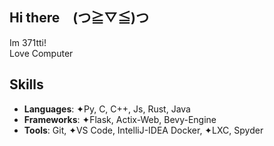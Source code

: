 ## Hi there　(⁠つ⁠≧⁠▽⁠≦⁠)⁠つ
Im 371tti!  
Love Computer


## Skills

- **Languages**: ✦Py, C, C++, Js, Rust, Java  
- **Frameworks**: ✦Flask, Actix-Web, Bevy-Engine  
- **Tools**: Git, ✦VS Code, IntelliJ-IDEA Docker, ✦LXC, Spyder  




<!--
**371tti/371tti** is a ✨ _special_ ✨ repository because its `README.md` (this file) appears on your GitHub profile.

Here are some ideas to get you started:

- 🔭 I’m currently working on ...
- 🌱 I’m currently learning ...
- 👯 I’m looking to collaborate on ...
- 🤔 I’m looking for help with ...
- 💬 Ask me about ...
- 📫 How to reach me: ...
- 😄 Pronouns: ...
- ⚡ Fun fact: ...
-->
